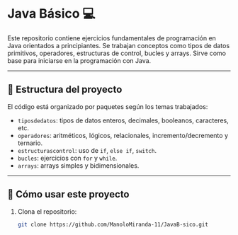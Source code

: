 # Java Básico 💻

Este repositorio contiene ejercicios fundamentales de programación en Java orientados a principiantes. Se trabajan conceptos como tipos de datos primitivos, operadores, estructuras de control, bucles y arrays. Sirve como base para iniciarse en la programación con Java.

---

## 🔧 Estructura del proyecto

El código está organizado por paquetes según los temas trabajados:

- `tiposdedatos`: tipos de datos enteros, decimales, booleanos, caracteres, etc.
- `operadores`: aritméticos, lógicos, relacionales, incremento/decremento y ternario.
- `estructurascontrol`: uso de `if`, `else if`, `switch`.
- `bucles`: ejercicios con `for` y `while`.
- `arrays`: arrays simples y bidimensionales.

---

## 🚀 Cómo usar este proyecto

1. Clona el repositorio:
   ```bash
   git clone https://github.com/ManoloMiranda-11/JavaB-sico.git

